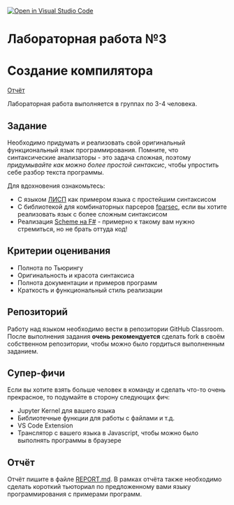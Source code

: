 [![Open in Visual Studio Code](https://classroom.github.com/assets/open-in-vscode-718a45dd9cf7e7f842a935f5ebbe5719a5e09af4491e668f4dbf3b35d5cca122.svg)](https://classroom.github.com/online_ide?assignment_repo_id=11750676&assignment_repo_type=AssignmentRepo)
# Лабораторная работа №3
# Создание компилятора

[Отчёт](REPORT.md)

Лабораторная работа выполняется в группах по 3-4 человека.

## Задание

Необходимо придумать и реализовать свой оригинальный функциональный язык программирования. Помните, что синтаксические анализаторы - это задача сложная, поэтому *придумывайте как можно более простой синтаксис*, чтобы упростить себе разбор текста программы.

Для вдохновения ознакомьтесь:

* С языком [ЛИСП](https://books.ifmo.ru/file/pdf/1918.pdf) как примером языка с простейшим синтаксисом
* C библиотекой для комбинаторных парсеров [fparsec](https://www.quanttec.com/fparsec/), если вы хотите реализовать язык с более сложным синтаксисом
* Реализация [Scheme на F#](https://github.com/AshleyF/FScheme) - примерно к такому вам нужно стремиться, но не брать оттуда код!

## Критерии оценивания

* Полнота по Тьюрингу
* Оригинальность и красота синтаксиса
* Полнота документации и примеров программ
* Краткость и функциональный стиль реализации

## Репозиторий

Работу над языком необходимо вести в репозитории GitHub Classroom. После выполнения задания **очень рекомендуется** сделать fork в своём собственном репозитории, чтобы можно было гордиться выполненным заданием.

## Супер-фичи

Если вы хотите взять больше человек в команду и сделать что-то очень прекрасное, то подумайте в сторону следующих фич:

* Jupyter Kernel для вашего языка
* Библиотечные функции для работы с файлами и т.д.
* VS Code Extension 
* Транслятор с вашего языка в Javascript, чтобы можно было выполнять программы в браузере

## Отчёт

Отчёт пишите в файле [REPORT.md](REPORT.md). В рамках отчёта также необходимо сделать короткий тьюториал по предложенному вами языку программирования с примерами программ.
